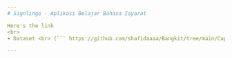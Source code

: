 ```yaml
---
# Signlingo - Aplikasi Belajar Bahasa Isyarat

Here's the link
<br>
- Dataset <br> (``` https://github.com/shafidaaaa/Bangkit/tree/main/Capstone/bisindo_data ```)

---
```

